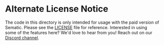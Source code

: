 # Alternate License Notice

The code in this directory is only intended for usage with the paid version of
Sematic. Please see the [LICENSE](./LICENSE) file for reference. Interested in
using some of the features here? We'd love to hear from you! Reach out on our
[Discord channel](https://discord.gg/4KZJ6kYVax).
